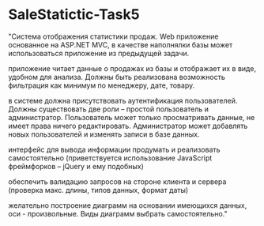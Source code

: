 # SaleStatictic-Task5
"Система отображения статистики продаж. Web приложение основанное на ASP.NET MVC, в качестве наполнялки базы может использоваться приложение из предыдущей задачи.

приложение читает данные о продажах из базы и отображает их в виде, удобном для анализа. Должны быть реализована возможность фильтрация как минимум по менеджеру, дате, товару.

в системе должна присутствовать аутентификация пользователей. Должны существовать две роли – простой пользователь и администратор. Пользователь может только просматривать данные, не имеет права ничего редактировать. Администратор может добавлять новых пользователей и изменять записи в базе данных.

интерфейс для вывода информации продумать и реализовать самостоятельно (приветствуется использование JavaScript фреймфорков – jQuery и ему подобных)

обеспечить валидацию запросов на стороне клиента и сервера (проверка макс. длины, типов данных, формат даты)

желательно построение диаграмм на основании имеющихся данных, оси - произвольные. Виды диаграмм выбрать самостоятельно."

